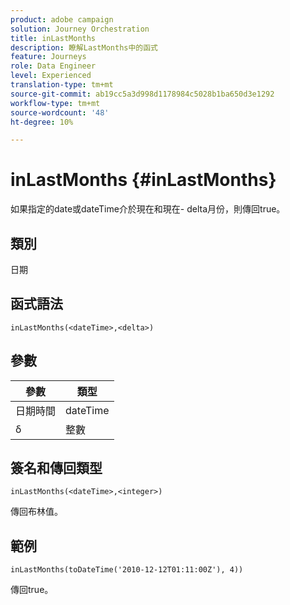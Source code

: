```yaml
---
product: adobe campaign
solution: Journey Orchestration
title: inLastMonths
description: 瞭解LastMonths中的函式
feature: Journeys
role: Data Engineer
level: Experienced
translation-type: tm+mt
source-git-commit: ab19cc5a3d998d1178984c5028b1ba650d3e1292
workflow-type: tm+mt
source-wordcount: '48'
ht-degree: 10%

---
```



# inLastMonths {#inLastMonths}

如果指定的date或dateTime介於現在和現在- delta月份，則傳回true。

## 類別

日期

## 函式語法

`inLastMonths(<dateTime>,<delta>)`

## 參數

| 參數 | 類型 |
|-----------|------------------|
| 日期時間 | dateTime |
| δ | 整數 |

## 簽名和傳回類型

`inLastMonths(<dateTime>,<integer>)`

傳回布林值。

## 範例

`inLastMonths(toDateTime('2010-12-12T01:11:00Z'), 4))`

傳回true。
